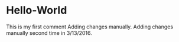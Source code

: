 # Hello-World
This is my first comment
Adding changes manually.
Adding changes manually second time in 3/13/2016.
